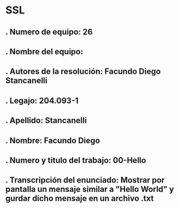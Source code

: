 # SSL

## . Numero de equipo: 26
## . Nombre del equipo: 
## . Autores de la resolución: Facundo Diego Stancanelli 
## . Legajo: 204.093-1
## . Apellido: Stancanelli 
## . Nombre: Facundo Diego 
## . Numero y titulo del trabajo: 00-Hello
## . Transcripción del enunciado: Mostrar por pantalla un mensaje similar a "Hello World" y gurdar dicho mensaje en un archivo .txt